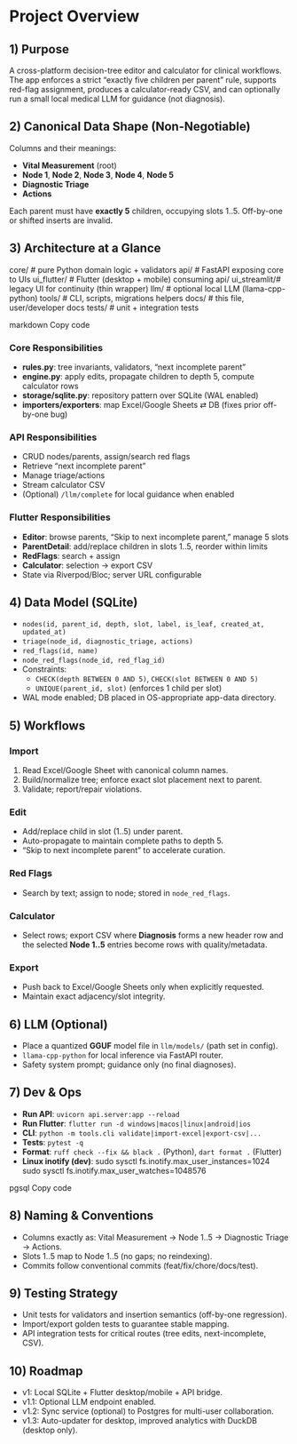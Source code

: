 # Project Overview

## 1) Purpose
A cross-platform decision-tree editor and calculator for clinical workflows. The app enforces a strict “exactly five children per parent” rule, supports red-flag assignment, produces a calculator-ready CSV, and can optionally run a small local medical LLM for guidance (not diagnosis).

## 2) Canonical Data Shape (Non-Negotiable)
Columns and their meanings:
- **Vital Measurement** (root)
- **Node 1**, **Node 2**, **Node 3**, **Node 4**, **Node 5**
- **Diagnostic Triage**
- **Actions**

Each parent must have **exactly 5** children, occupying slots 1..5. Off-by-one or shifted inserts are invalid.

## 3) Architecture at a Glance
core/ # pure Python domain logic + validators
api/ # FastAPI exposing core to UIs
ui_flutter/ # Flutter (desktop + mobile) consuming api/
ui_streamlit/# legacy UI for continuity (thin wrapper)
llm/ # optional local LLM (llama-cpp-python)
tools/ # CLI, scripts, migrations helpers
docs/ # this file, user/developer docs
tests/ # unit + integration tests

markdown
Copy code

### Core Responsibilities
- **rules.py**: tree invariants, validators, “next incomplete parent”
- **engine.py**: apply edits, propagate children to depth 5, compute calculator rows
- **storage/sqlite.py**: repository pattern over SQLite (WAL enabled)
- **importers/exporters**: map Excel/Google Sheets ⇄ DB (fixes prior off-by-one bug)

### API Responsibilities
- CRUD nodes/parents, assign/search red flags
- Retrieve “next incomplete parent”
- Manage triage/actions
- Stream calculator CSV
- (Optional) `/llm/complete` for local guidance when enabled

### Flutter Responsibilities
- **Editor**: browse parents, “Skip to next incomplete parent,” manage 5 slots
- **ParentDetail**: add/replace children in slots 1..5, reorder within limits
- **RedFlags**: search + assign
- **Calculator**: selection → export CSV
- State via Riverpod/Bloc; server URL configurable

## 4) Data Model (SQLite)
- `nodes(id, parent_id, depth, slot, label, is_leaf, created_at, updated_at)`
- `triage(node_id, diagnostic_triage, actions)`
- `red_flags(id, name)`
- `node_red_flags(node_id, red_flag_id)`
- Constraints:
  - `CHECK(depth BETWEEN 0 AND 5)`, `CHECK(slot BETWEEN 0 AND 5)`
  - `UNIQUE(parent_id, slot)` (enforces 1 child per slot)
- WAL mode enabled; DB placed in OS-appropriate app-data directory.

## 5) Workflows

### Import
1. Read Excel/Google Sheet with canonical column names.
2. Build/normalize tree; enforce exact slot placement next to parent.
3. Validate; report/repair violations.

### Edit
- Add/replace child in slot (1..5) under parent.
- Auto-propagate to maintain complete paths to depth 5.
- “Skip to next incomplete parent” to accelerate curation.

### Red Flags
- Search by text; assign to node; stored in `node_red_flags`.

### Calculator
- Select rows; export CSV where **Diagnosis** forms a new header row and the selected **Node 1..5** entries become rows with quality/metadata.

### Export
- Push back to Excel/Google Sheets only when explicitly requested.
- Maintain exact adjacency/slot integrity.

## 6) LLM (Optional)
- Place a quantized **GGUF** model file in `llm/models/` (path set in config).
- `llama-cpp-python` for local inference via FastAPI router.
- Safety system prompt; guidance only (no final diagnoses).

## 7) Dev & Ops
- **Run API**: `uvicorn api.server:app --reload`
- **Run Flutter**: `flutter run -d windows|macos|linux|android|ios`
- **CLI**: `python -m tools.cli validate|import-excel|export-csv|...`
- **Tests**: `pytest -q`
- **Format**: `ruff check --fix && black .` (Python), `dart format .` (Flutter)
- **Linux inotify (dev)**:
sudo sysctl fs.inotify.max_user_instances=1024
sudo sysctl fs.inotify.max_user_watches=1048576

pgsql
Copy code

## 8) Naming & Conventions
- Columns exactly as: Vital Measurement → Node 1..5 → Diagnostic Triage → Actions.
- Slots 1..5 map to Node 1..5 (no gaps; no reindexing).
- Commits follow conventional commits (feat/fix/chore/docs/test).

## 9) Testing Strategy
- Unit tests for validators and insertion semantics (off-by-one regression).
- Import/export golden tests to guarantee stable mapping.
- API integration tests for critical routes (tree edits, next-incomplete, CSV).

## 10) Roadmap
- v1: Local SQLite + Flutter desktop/mobile + API bridge.
- v1.1: Optional LLM endpoint enabled.
- v1.2: Sync service (optional) to Postgres for multi-user collaboration.
- v1.3: Auto-updater for desktop, improved analytics with DuckDB (desktop only).